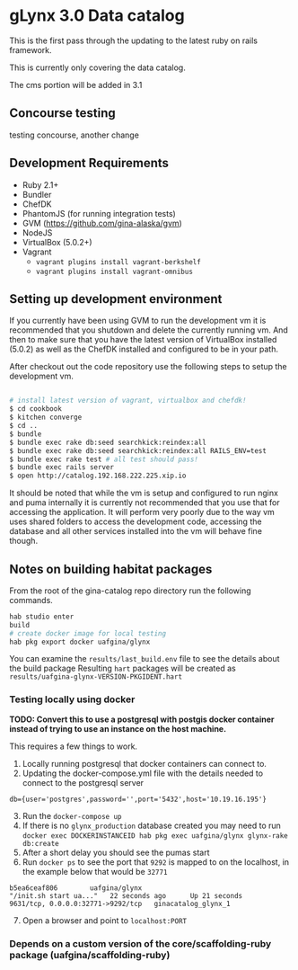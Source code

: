 # gLynx 3.0 Data catalog

This is the first pass through the updating to the latest ruby on rails framework.

This is currently only covering the data catalog.

The cms portion will be added in 3.1

## Concourse testing

testing concourse, another change

## Development Requirements

* Ruby 2.1+
* Bundler
* ChefDK
* PhantomJS (for running integration tests)
* GVM (https://github.com/gina-alaska/gvm)
* NodeJS
* VirtualBox (5.0.2+)
* Vagrant
  * <code>vagrant plugins install vagrant-berkshelf</code>
  * <code>vagrant plugins install vagrant-omnibus</code>

## Setting up development environment

If you currently have been using GVM to run the development vm it is recommended that you shutdown and delete the currently running vm.  And then to make sure that you have the latest version of VirtualBox installed (5.0.2) as well as the ChefDK installed and configured to be in your path.

After checkout out the code repository use the following steps to setup the development vm.

```bash

# install latest version of vagrant, virtualbox and chefdk!
$ cd cookbook
$ kitchen converge
$ cd ..
$ bundle
$ bundle exec rake db:seed searchkick:reindex:all
$ bundle exec rake db:seed searchkick:reindex:all RAILS_ENV=test
$ bundle exec rake test # all test should pass!
$ bundle exec rails server
$ open http://catalog.192.168.222.225.xip.io

```

It should be noted that while the vm is setup and configured to run nginx and puma internally it is currently not recommended that you use that for accessing the application.  It will perform very poorly due to the way vm uses shared folders to access the development code, accessing the database and all other services installed into the vm will behave fine though.


## Notes on building habitat packages

From the root of the gina-catalog repo directory run the following commands.

```bash
hab studio enter
build
# create docker image for local testing
hab pkg export docker uafgina/glynx
```

You can examine the `results/last_build.env` file to see the details about the build package
Resulting `hart` packages will be created as `results/uafgina-glynx-VERSION-PKGIDENT.hart`

### Testing locally using docker

**TODO: Convert this to use a postgresql with postgis docker container instead of trying to use an instance on the host machine.**

This requires a few things to work.

1. Locally running postgresql that docker containers can connect to.
2. Updating the docker-compose.yml file with the details needed to connect to the postgresql server
```
db={user='postgres',password='',port='5432',host='10.19.16.195'}
```
3. Run the `docker-compose up`
4. If there is no `glynx_production` database created you may need to run `docker exec DOCKERINSTANCEID hab pkg exec uafgina/glynx glynx-rake db:create`
5. After a short delay you should see the pumas start
6. Run `docker ps` to see the port that `9292` is mapped to on the localhost, in the example below that would be `32771`
```
b5ea6ceaf806        uafgina/glynx                                      "/init.sh start ua..."   22 seconds ago      Up 21 seconds       9631/tcp, 0.0.0.0:32771->9292/tcp   ginacatalog_glynx_1
```
7. Open a browser and point to `localhost:PORT`

### Depends on a custom version of the core/scaffolding-ruby package (uafgina/scaffolding-ruby)
